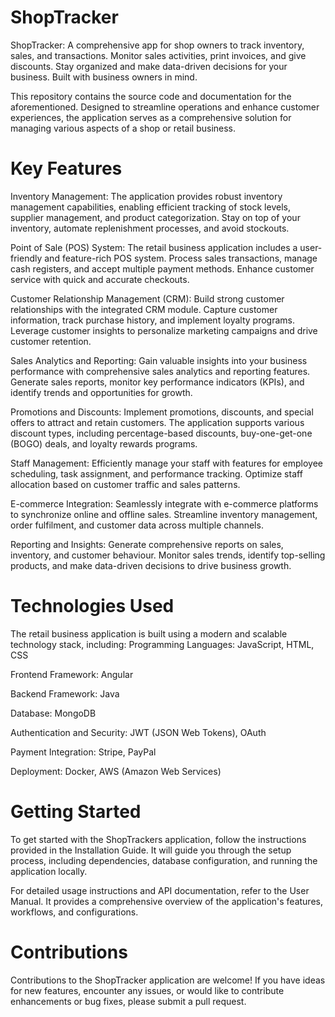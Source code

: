 # ShopTracker
ShopTracker: A comprehensive app for shop owners to track inventory, sales, and transactions. Monitor sales activities, print invoices, and give discounts. Stay organized and make data-driven decisions for your business. Built with business owners in mind.

This repository contains the source code and documentation for the aforementioned. Designed to streamline operations and enhance customer experiences, the application serves as a comprehensive solution for managing various aspects of a shop or retail business.

# Key Features
Inventory Management: The application provides robust inventory management capabilities, enabling efficient tracking of stock levels, supplier management, and product categorization. Stay on top of your inventory, automate replenishment processes, and avoid stockouts.

Point of Sale (POS) System: The retail business application includes a user-friendly and feature-rich POS system. Process sales transactions, manage cash registers, and accept multiple payment methods. Enhance customer service with quick and accurate checkouts.

Customer Relationship Management (CRM): Build strong customer relationships with the integrated CRM module. Capture customer information, track purchase history, and implement loyalty programs. Leverage customer insights to personalize marketing campaigns and drive customer retention.

Sales Analytics and Reporting: Gain valuable insights into your business performance with comprehensive sales analytics and reporting features. Generate sales reports, monitor key performance indicators (KPIs), and identify trends and opportunities for growth.

Promotions and Discounts: Implement promotions, discounts, and special offers to attract and retain customers. The application supports various discount types, including percentage-based discounts, buy-one-get-one (BOGO) deals, and loyalty rewards programs.

Staff Management: Efficiently manage your staff with features for employee scheduling, task assignment, and performance tracking. Optimize staff allocation based on customer traffic and sales patterns.

E-commerce Integration: Seamlessly integrate with e-commerce platforms to synchronize online and offline sales. Streamline inventory management, order fulfilment, and customer data across multiple channels.

Reporting and Insights: Generate comprehensive reports on sales, inventory, and customer behaviour. Monitor sales trends, identify top-selling products, and make data-driven decisions to drive business growth.

# Technologies Used
The retail business application is built using a modern and scalable technology stack, including:
Programming Languages: JavaScript, HTML, CSS

Frontend Framework: Angular

Backend Framework: Java

Database: MongoDB

Authentication and Security: JWT (JSON Web Tokens), OAuth

Payment Integration: Stripe, PayPal

Deployment: Docker, AWS (Amazon Web Services)

# Getting Started
To get started with the ShopTrackers application, follow the instructions provided in the Installation Guide. It will guide you through the setup process, including dependencies, database configuration, and running the application locally.

For detailed usage instructions and API documentation, refer to the User Manual. It provides a comprehensive overview of the application's features, workflows, and configurations.

# Contributions
Contributions to the ShopTracker application are welcome! If you have ideas for new features, encounter any issues, or would like to contribute enhancements or bug fixes, please submit a pull request.
